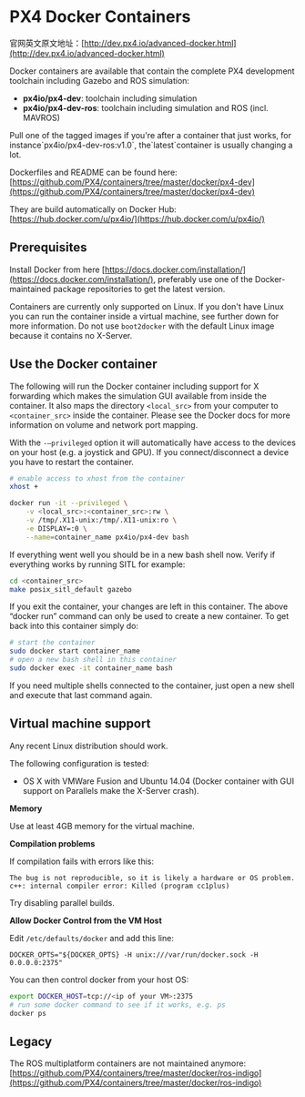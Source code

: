 # PX4 Docker Containers

官网英文原文地址：[http://dev.px4.io/advanced-docker.html](http://dev.px4.io/advanced-docker.html)

Docker containers are available that contain the complete PX4 development toolchain including Gazebo and ROS simulation:

* **px4io/px4-dev**: toolchain including simulation
* **px4io/px4-dev-ros**: toolchain including simulation and ROS \(incl. MAVROS\)

Pull one of the tagged images if you're after a container that just works, for instance\`px4io/px4-dev-ros:v1.0\`, the\`latest\`container is usually changing a lot.

Dockerfiles and README can be found here: [https://github.com/PX4/containers/tree/master/docker/px4-dev](https://github.com/PX4/containers/tree/master/docker/px4-dev)

They are build automatically on Docker Hub: [https://hub.docker.com/u/px4io/](https://hub.docker.com/u/px4io/)

## Prerequisites

Install Docker from here [https://docs.docker.com/installation/](https://docs.docker.com/installation/), preferably use one of the Docker-maintained package repositories to get the latest version.

Containers are currently only supported on Linux. If you don't have Linux you can run the container inside a virtual machine, see further down for more information. Do not use `boot2docker` with the default Linux image because it contains no X-Server.

## Use the Docker container

The following will run the Docker container including support for X forwarding which makes the simulation GUI available from inside the container. It also maps the directory `<local_src>` from your computer to `<container_src>` inside the container. Please see the Docker docs for more information on volume and network port mapping.

With the `-–privileged` option it will automatically have access to the devices on your host \(e.g. a joystick and GPU\). If you connect/disconnect a device you have to restart the container.

```sh
# enable access to xhost from the container
xhost +

docker run -it --privileged \
    -v <local_src>:<container_src>:rw \
    -v /tmp/.X11-unix:/tmp/.X11-unix:ro \
    -e DISPLAY=:0 \
    --name=container_name px4io/px4-dev bash
```

If everything went well you should be in a new bash shell now. Verify if everything works by running SITL for example:

```sh
cd <container_src>
make posix_sitl_default gazebo
```

If you exit the container, your changes are left in this container. The above “docker run” command can only be used to create a new container. To get back into this container simply do:

```sh
# start the container
sudo docker start container_name
# open a new bash shell in this container
sudo docker exec -it container_name bash
```

If you need multiple shells connected to the container, just open a new shell and execute that last command again.

## Virtual machine support

Any recent Linux distribution should work.

The following configuration is tested:

* OS X with VMWare Fusion and Ubuntu 14.04 \(Docker container with GUI support on Parallels make the X-Server crash\).

**Memory**

Use at least 4GB memory for the virtual machine.

**Compilation problems**

If compilation fails with errors like this:

```
The bug is not reproducible, so it is likely a hardware or OS problem.
c++: internal compiler error: Killed (program cc1plus)
```

Try disabling parallel builds.

**Allow Docker Control from the VM Host**

Edit `/etc/defaults/docker` and add this line:

```
DOCKER_OPTS="${DOCKER_OPTS} -H unix:///var/run/docker.sock -H 0.0.0.0:2375"
```

You can then control docker from your host OS:

```sh
export DOCKER_HOST=tcp://<ip of your VM>:2375
# run some docker command to see if it works, e.g. ps
docker ps
```

## Legacy

The ROS multiplatform containers are not maintained anymore: [https://github.com/PX4/containers/tree/master/docker/ros-indigo](https://github.com/PX4/containers/tree/master/docker/ros-indigo)

